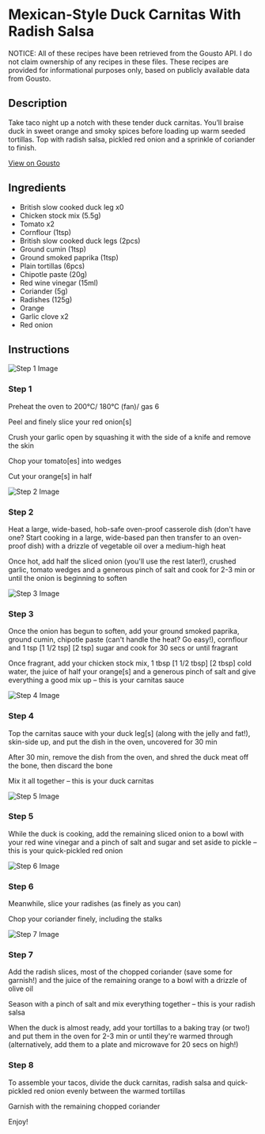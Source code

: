 # Mexican-Style Duck Carnitas With Radish Salsa

NOTICE: All of these recipes have been retrieved from the Gousto API. I do not claim ownership of any recipes in these files. These recipes are provided for informational purposes only, based on publicly available data from Gousto.

## Description

Take taco night up a notch with these tender duck carnitas. You’ll braise duck in sweet orange and smoky spices before loading up warm seeded tortillas. Top with radish salsa, pickled red onion and a sprinkle of coriander to finish.

[View on Gousto](https://www.gousto.co.uk/recipes/cookbook/mexican-style-duck-carnitas-with-radish-salsa)

## Ingredients

- British slow cooked duck leg x0
- Chicken stock mix (5.5g)
- Tomato x2
- Cornflour (1tsp)
- British slow cooked duck legs (2pcs)
- Ground cumin (1tsp)
- Ground smoked paprika (1tsp)
- Plain tortillas (6pcs)
- Chipotle paste (20g)
- Red wine vinegar (15ml)
- Coriander (5g)
- Radishes (125g)
- Orange
- Garlic clove x2
- Red onion

## Instructions

![Step 1 Image](https://production-media.gousto.co.uk/cms/recipe-step-image/Step-1-copy-3-1689773647210-x200.jpg)

### Step 1

Preheat the oven to 200°C/ 180°C (fan)/ gas 6

Peel and finely slice your red onion[s]

Crush your garlic open by squashing it with the side of a knife and remove the skin

Chop your tomato[es] into wedges

Cut your orange[s] in half

![Step 2 Image](https://production-media.gousto.co.uk/cms/recipe-step-image/Step-2-copy-3-1689773651336-x200.jpg)

### Step 2

Heat a large, wide-based, hob-safe oven-proof casserole dish (don't have one? Start cooking in a large, wide-based pan then transfer to an oven-proof dish) with a drizzle of vegetable oil over a medium-high heat

Once hot, add half the sliced onion (you'll use the rest later!), crushed garlic, tomato wedges and a generous pinch of salt and cook for 2-3 min or until the onion is beginning to soften

![Step 3 Image](https://production-media.gousto.co.uk/cms/recipe-step-image/Step-3-copy-3-1689773654461-x200.jpg)

### Step 3

Once the onion has begun to soften, add your ground smoked paprika, ground cumin, chipotle paste (can't handle the heat? Go easy!), cornflour and 1 tsp <span class="text-purple">[1 1/2 tsp]</span> <span class="text-danger">[2 tsp]</span> sugar and cook for 30 secs or until fragrant

Once fragrant, add your chicken stock mix, 1 tbsp <span class="text-purple">[1 1/2 tbsp]</span> <span class="text-danger">[2 tbsp] </span>cold water, the juice of half your orange[s] and a generous pinch of salt and give everything a good mix up – this is your carnitas sauce

![Step 4 Image](https://production-media.gousto.co.uk/cms/recipe-step-image/Step-4-copy-3-1689773660446-x200.jpg)

### Step 4

Top the carnitas sauce with your duck leg[s] (along with the jelly and fat!), skin-side up, and put the dish in the oven, uncovered for 30 min

After 30 min, remove the dish from the oven, and shred the duck meat off the bone, then discard the bone

Mix it all together – this is your duck carnitas

![Step 5 Image](https://production-media.gousto.co.uk/cms/recipe-step-image/Step-5-copy-3-1689773664250-x200.jpg)

### Step 5

While the duck is cooking, add the remaining sliced onion to a bowl with your red wine vinegar and a pinch of salt and sugar and set aside to pickle – this is your quick-pickled red onion

![Step 6 Image](https://production-media.gousto.co.uk/cms/recipe-step-image/Step-6-copy-3-1689773669183-x200.jpg)

### Step 6

Meanwhile, slice your radishes (as finely as you can)

Chop your coriander finely, including the stalks

![Step 7 Image](https://production-media.gousto.co.uk/cms/recipe-step-image/Step-7-copy-3-1689773672601-x200.jpg)

### Step 7

Add the radish slices, most of the chopped coriander (save some for garnish!) and the juice of the remaining orange to a bowl with a drizzle of olive oil

Season with a pinch of salt and mix everything together – this is your radish salsa

When the duck is almost ready, add your tortillas to a baking tray (or two!) and put them in the oven for 2-3 min or until they're warmed through (alternatively, add them to a plate and microwave for 20 secs on high!)

### Step 8

To assemble your tacos, divide the duck carnitas, radish salsa and quick-pickled red onion evenly between the warmed tortillas

Garnish with the remaining chopped coriander

Enjoy!

